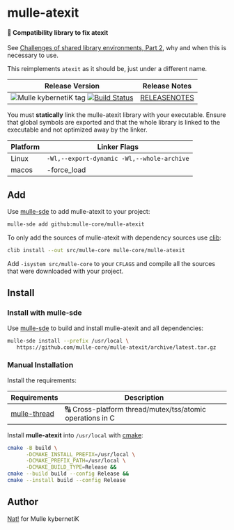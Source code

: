 # mulle-atexit

#### 👼 Compatibility library to fix atexit

See [Challenges of shared library environments, Part 2](//www.mulle-kybernetik.com/weblog/2019/atexit_is_broken.html), why and when this is necessary to use.

This reimplements `atexit` as it should be, just under a different name.

| Release Version                                       | Release Notes
|-------------------------------------------------------|--------------
| ![Mulle kybernetiK tag](https://img.shields.io/github/tag/mulle-core/mulle-atexit.svg?branch=release) [![Build Status](https://github.com/mulle-core/mulle-atexit/workflows/CI/badge.svg?branch=release)](//github.com/mulle-core/mulle-atexit/actions)| [RELEASENOTES](RELEASENOTES.md) |



You must **statically** link the mulle-atexit library with your executable.
Ensure that global symbols are exported and that the whole library is linked
to the executable and not optimized away by the linker.

Platform | Linker Flags
---------|--------------------------------------------------
Linux    | `-Wl,--export-dynamic -Wl,--whole-archive`
macos    | -force_load <library>






## Add

Use [mulle-sde](//github.com/mulle-sde) to add mulle-atexit to your project:

``` sh
mulle-sde add github:mulle-core/mulle-atexit
```

To only add the sources of mulle-atexit with dependency
sources use [clib](https://github.com/clibs/clib):


``` sh
clib install --out src/mulle-core mulle-core/mulle-atexit
```

Add `-isystem src/mulle-core` to your `CFLAGS` and compile all the sources that were downloaded with your project.


## Install

### Install with mulle-sde

Use [mulle-sde](//github.com/mulle-sde) to build and install mulle-atexit and all dependencies:

``` sh
mulle-sde install --prefix /usr/local \
   https://github.com/mulle-core/mulle-atexit/archive/latest.tar.gz
```

### Manual Installation

Install the requirements:

| Requirements                                 | Description
|----------------------------------------------|-----------------------
| [mulle-thread](https://github.com/mulle-concurrent/mulle-thread)             | 🔠 Cross-platform thread/mutex/tss/atomic operations in C

Install **mulle-atexit** into `/usr/local` with [cmake](https://cmake.org):

``` sh
cmake -B build \
      -DCMAKE_INSTALL_PREFIX=/usr/local \
      -DCMAKE_PREFIX_PATH=/usr/local \
      -DCMAKE_BUILD_TYPE=Release &&
cmake --build build --config Release &&
cmake --install build --config Release
```

## Author

[Nat!](https://mulle-kybernetik.com/weblog) for Mulle kybernetiK


